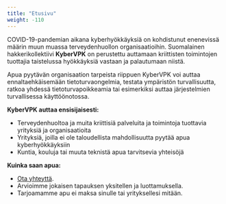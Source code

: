 ```yaml
---
title: "Etusivu"
weight: -110
---
```


COVID-19-pandemian aikana kyberhyökkäyksiä on kohdistunut enenevissä määrin muun muassa terveydenhuollon organisaatioihin. Suomalainen hakkerikollektiivi **KyberVPK** on perustettu auttamaan kriittisten toimintojen tuottajia taistelussa hyökkäyksiä vastaan ja palautumaan niistä.

Apua pyytävän organisaation tarpeista riippuen KyberVPK voi auttaa ennaltaehkäisemään tietoturvaongelmia, testata ympäristön turvallisuutta, ratkoa yhdessä tietoturvapoikkeamia tai esimerkiksi auttaa järjestelmien turvallisessa käyttöönotossa.

**KyberVPK auttaa ensisijaisesti:**

* Terveydenhuoltoa ja muita kriittisiä palveluita ja toimintoja tuottavia yrityksiä ja organisaatioita
* Yrityksiä, joilla ei ole taloudellista mahdollisuutta pyytää apua kyberhyökkäyksiin
* Kuntia, kouluja tai muuta teknistä apua tarvitsevia yhteisöjä

**Kuinka saan apua:**

* [Ota yhteyttä](/contact/).
* Arvioimme jokaisen tapauksen yksitellen ja luottamuksella.
* Tarjoamamme apu ei maksa sinulle tai yrityksellesi mitään.